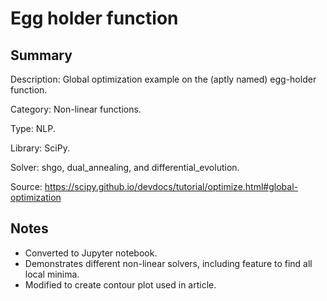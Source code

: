 # Egg holder function

## Summary
Description: Global optimization example on the (aptly named) egg-holder function.

Category: Non-linear functions.

Type: NLP.

Library: SciPy.

Solver: shgo, dual_annealing, and differential_evolution.

Source: https://scipy.github.io/devdocs/tutorial/optimize.html#global-optimization

## Notes

- Converted to Jupyter notebook.
- Demonstrates different non-linear solvers, including feature to find all local minima.
- Modified to create contour plot used in article.
